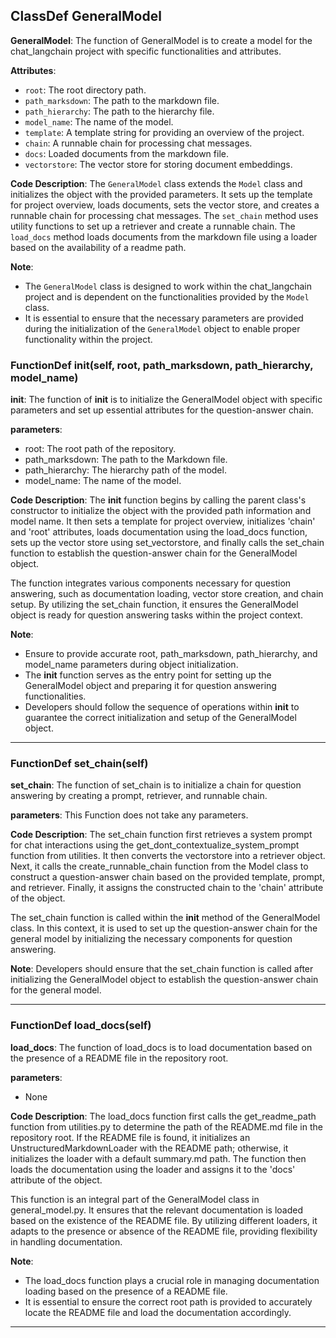## ClassDef GeneralModel
**GeneralModel**: The function of GeneralModel is to create a model for the chat_langchain project with specific functionalities and attributes.

**Attributes**:
- `root`: The root directory path.
- `path_marksdown`: The path to the markdown file.
- `path_hierarchy`: The path to the hierarchy file.
- `model_name`: The name of the model.
- `template`: A template string for providing an overview of the project.
- `chain`: A runnable chain for processing chat messages.
- `docs`: Loaded documents from the markdown file.
- `vectorstore`: The vector store for storing document embeddings.

**Code Description**:
The `GeneralModel` class extends the `Model` class and initializes the object with the provided parameters. It sets up the template for project overview, loads documents, sets the vector store, and creates a runnable chain for processing chat messages. The `set_chain` method uses utility functions to set up a retriever and create a runnable chain. The `load_docs` method loads documents from the markdown file using a loader based on the availability of a readme path.

**Note**:
- The `GeneralModel` class is designed to work within the chat_langchain project and is dependent on the functionalities provided by the `Model` class.
- It is essential to ensure that the necessary parameters are provided during the initialization of the `GeneralModel` object to enable proper functionality within the project.
### FunctionDef __init__(self, root, path_marksdown, path_hierarchy, model_name)
**__init__**: The function of __init__ is to initialize the GeneralModel object with specific parameters and set up essential attributes for the question-answer chain.

**parameters**:
- root: The root path of the repository.
- path_marksdown: The path to the Markdown file.
- path_hierarchy: The hierarchy path of the model.
- model_name: The name of the model.

**Code Description**:
The __init__ function begins by calling the parent class's constructor to initialize the object with the provided path information and model name. It then sets a template for project overview, initializes 'chain' and 'root' attributes, loads documentation using the load_docs function, sets up the vector store using set_vectorstore, and finally calls the set_chain function to establish the question-answer chain for the GeneralModel object.

The function integrates various components necessary for question answering, such as documentation loading, vector store creation, and chain setup. By utilizing the set_chain function, it ensures the GeneralModel object is ready for question answering tasks within the project context.

**Note**:
- Ensure to provide accurate root, path_marksdown, path_hierarchy, and model_name parameters during object initialization.
- The __init__ function serves as the entry point for setting up the GeneralModel object and preparing it for question answering functionalities.
- Developers should follow the sequence of operations within __init__ to guarantee the correct initialization and setup of the GeneralModel object.
***
### FunctionDef set_chain(self)
**set_chain**: The function of set_chain is to initialize a chain for question answering by creating a prompt, retriever, and runnable chain.

**parameters**: This Function does not take any parameters.

**Code Description**: The set_chain function first retrieves a system prompt for chat interactions using the get_dont_contextualize_system_prompt function from utilities. It then converts the vectorstore into a retriever object. Next, it calls the create_runnable_chain function from the Model class to construct a question-answer chain based on the provided template, prompt, and retriever. Finally, it assigns the constructed chain to the 'chain' attribute of the object.

The set_chain function is called within the __init__ method of the GeneralModel class. In this context, it is used to set up the question-answer chain for the general model by initializing the necessary components for question answering.

**Note**: Developers should ensure that the set_chain function is called after initializing the GeneralModel object to establish the question-answer chain for the general model.
***
### FunctionDef load_docs(self)
**load_docs**: The function of load_docs is to load documentation based on the presence of a README file in the repository root.

**parameters**:
- None

**Code Description**:
The load_docs function first calls the get_readme_path function from utilities.py to determine the path of the README.md file in the repository root. If the README file is found, it initializes an UnstructuredMarkdownLoader with the README path; otherwise, it initializes the loader with a default summary.md path. The function then loads the documentation using the loader and assigns it to the 'docs' attribute of the object.

This function is an integral part of the GeneralModel class in general_model.py. It ensures that the relevant documentation is loaded based on the existence of the README file. By utilizing different loaders, it adapts to the presence or absence of the README file, providing flexibility in handling documentation.

**Note**:
- The load_docs function plays a crucial role in managing documentation loading based on the presence of a README file.
- It is essential to ensure the correct root path is provided to accurately locate the README file and load the documentation accordingly.
***
